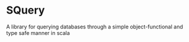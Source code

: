 # SQuery
A library for querying databases through a simple object-functional and type safe manner in scala
